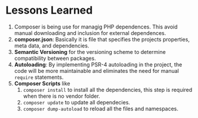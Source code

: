 # Lessons Learned

1. Composer is being use for managig PHP dependences. This avoid manual downloading and inclusion for external dependences.
2. **composer.json**: Basically it is file that specifies the projects properties, meta data, and dependencies. 
3. **Semantic Versioning** for the versioning scheme to determine compatibility between packages.
4. **Autoloading**: By implementing PSR-4 autoloading in the project, the code will be more maintainable and eliminates the need for manual `require` statements.
5. **Composer Scripts** like
   1. `composer install` to install all the dependencies, this step is required when there is no vendor folder.
   2. `composer update` to update all dependecies.
   3. `composer dump-autoload` to reload all the files and namespaces.

